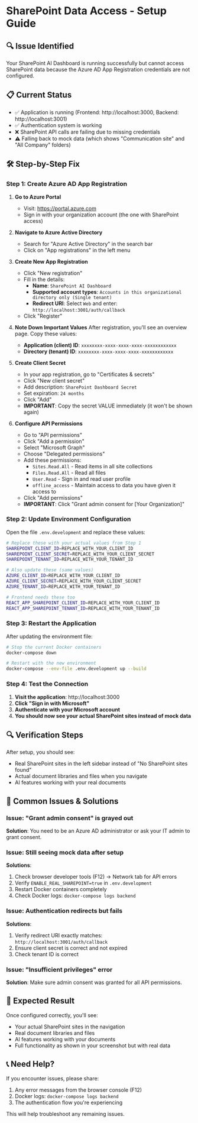 # SharePoint Data Access - Setup Guide

## 🔍 Issue Identified
Your SharePoint AI Dashboard is running successfully but cannot access SharePoint data because the Azure AD App Registration credentials are not configured.

## 📋 Current Status
- ✅ Application is running (Frontend: http://localhost:3000, Backend: http://localhost:3001)
- ✅ Authentication system is working
- ❌ SharePoint API calls are failing due to missing credentials
- ⚠️ Falling back to mock data (which shows "Communication site" and "All Company" folders)

## 🛠️ Step-by-Step Fix

### Step 1: Create Azure AD App Registration

1. **Go to Azure Portal**
   - Visit: https://portal.azure.com
   - Sign in with your organization account (the one with SharePoint access)

2. **Navigate to Azure Active Directory**
   - Search for "Azure Active Directory" in the search bar
   - Click on "App registrations" in the left menu

3. **Create New App Registration**
   - Click "New registration"
   - Fill in the details:
     - **Name**: `SharePoint AI Dashboard`
     - **Supported account types**: `Accounts in this organizational directory only (Single tenant)`
     - **Redirect URI**: Select `Web` and enter: `http://localhost:3001/auth/callback`
   - Click "Register"

4. **Note Down Important Values**
   After registration, you'll see an overview page. Copy these values:
   - **Application (client) ID**: `xxxxxxxx-xxxx-xxxx-xxxx-xxxxxxxxxxxx`
   - **Directory (tenant) ID**: `xxxxxxxx-xxxx-xxxx-xxxx-xxxxxxxxxxxx`

5. **Create Client Secret**
   - In your app registration, go to "Certificates & secrets"
   - Click "New client secret"
   - Add description: `SharePoint Dashboard Secret`
   - Set expiration: `24 months`
   - Click "Add"
   - **IMPORTANT**: Copy the secret VALUE immediately (it won't be shown again)

6. **Configure API Permissions**
   - Go to "API permissions"
   - Click "Add a permission"
   - Select "Microsoft Graph"
   - Choose "Delegated permissions"
   - Add these permissions:
     - `Sites.Read.All` - Read items in all site collections
     - `Files.Read.All` - Read all files
     - `User.Read` - Sign in and read user profile
     - `offline_access` - Maintain access to data you have given it access to
   - Click "Add permissions"
   - **IMPORTANT**: Click "Grant admin consent for [Your Organization]"

### Step 2: Update Environment Configuration

Open the file `.env.development` and replace these values:

```bash
# Replace these with your actual values from Step 1
SHAREPOINT_CLIENT_ID=REPLACE_WITH_YOUR_CLIENT_ID
SHAREPOINT_CLIENT_SECRET=REPLACE_WITH_YOUR_CLIENT_SECRET  
SHAREPOINT_TENANT_ID=REPLACE_WITH_YOUR_TENANT_ID

# Also update these (same values)
AZURE_CLIENT_ID=REPLACE_WITH_YOUR_CLIENT_ID
AZURE_CLIENT_SECRET=REPLACE_WITH_YOUR_CLIENT_SECRET
AZURE_TENANT_ID=REPLACE_WITH_YOUR_TENANT_ID

# Frontend needs these too
REACT_APP_SHAREPOINT_CLIENT_ID=REPLACE_WITH_YOUR_CLIENT_ID
REACT_APP_SHAREPOINT_TENANT_ID=REPLACE_WITH_YOUR_TENANT_ID
```

### Step 3: Restart the Application

After updating the environment file:

```bash
# Stop the current Docker containers
docker-compose down

# Restart with the new environment
docker-compose --env-file .env.development up --build
```

### Step 4: Test the Connection

1. **Visit the application**: http://localhost:3000
2. **Click "Sign in with Microsoft"**
3. **Authenticate with your Microsoft account**
4. **You should now see your actual SharePoint sites instead of mock data**

## 🔍 Verification Steps

After setup, you should see:
- Real SharePoint sites in the left sidebar instead of "No SharePoint sites found"
- Actual document libraries and files when you navigate
- AI features working with your real documents

## 🚨 Common Issues & Solutions

### Issue: "Grant admin consent" is grayed out
**Solution**: You need to be an Azure AD administrator or ask your IT admin to grant consent.

### Issue: Still seeing mock data after setup
**Solutions**:
1. Check browser developer tools (F12) → Network tab for API errors
2. Verify `ENABLE_REAL_SHAREPOINT=true` in `.env.development`
3. Restart Docker containers completely
4. Check Docker logs: `docker-compose logs backend`

### Issue: Authentication redirects but fails
**Solutions**:
1. Verify redirect URI exactly matches: `http://localhost:3001/auth/callback`
2. Ensure client secret is correct and not expired
3. Check tenant ID is correct

### Issue: "Insufficient privileges" error
**Solution**: Make sure admin consent was granted for all API permissions.

## 🎯 Expected Result

Once configured correctly, you'll see:
- Your actual SharePoint sites in the navigation
- Real document libraries and files
- AI features working with your documents
- Full functionality as shown in your screenshot but with real data

## 📞 Need Help?

If you encounter issues, please share:
1. Any error messages from the browser console (F12)
2. Docker logs: `docker-compose logs backend`
3. The authentication flow you're experiencing

This will help troubleshoot any remaining issues.